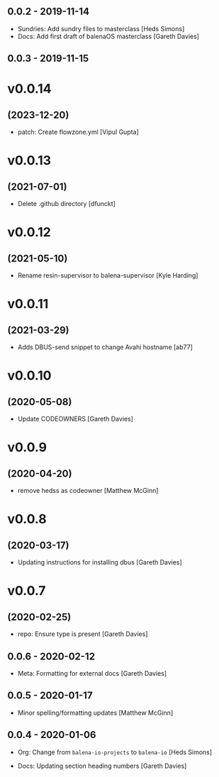 ## 0.0.2 - 2019-11-14

* Sundries: Add sundry files to masterclass [Heds Simons]
* Docs: Add first draft of balenaOS masterclass [Gareth Davies]

## 0.0.3 - 2019-11-15

# v0.0.14
## (2023-12-20)

* patch: Create flowzone.yml [Vipul Gupta]

# v0.0.13
## (2021-07-01)

* Delete .github directory [dfunckt]

# v0.0.12
## (2021-05-10)

* Rename resin-supervisor to balena-supervisor [Kyle Harding]

# v0.0.11
## (2021-03-29)

* Adds DBUS-send snippet to change Avahi hostname [ab77]

# v0.0.10
## (2020-05-08)

* Update CODEOWNERS [Gareth Davies]

# v0.0.9
## (2020-04-20)

* remove hedss as codeowner [Matthew McGinn]

# v0.0.8
## (2020-03-17)

* Updating instructions for installing dbus [Gareth Davies]

# v0.0.7
## (2020-02-25)

* repo: Ensure type is present [Gareth Davies]

## 0.0.6 - 2020-02-12

* Meta: Formatting for external docs [Gareth Davies]

## 0.0.5 - 2020-01-17

* Minor spelling/formatting updates [Matthew McGinn]

## 0.0.4 - 2020-01-06

* Org: Change from `balena-io-projects` to `balena-io` [Heds Simons]

* Docs: Updating section heading numbers [Gareth Davies]
